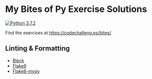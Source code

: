# My Bites of Py Exercise Solutions
[![Python 3.7.2](https://img.shields.io/badge/python-3.7.2-blue.svg)](https://www.python.org/downloads/release/python-372/)

Find the exercises at https://codechalleng.es/bites/

## Linting & Formatting
- [Black](https://github.com/python/black)
- [Flake8](https://pypi.org/project/flake8/)
- [Flake8-mypy](flake8-mypy)